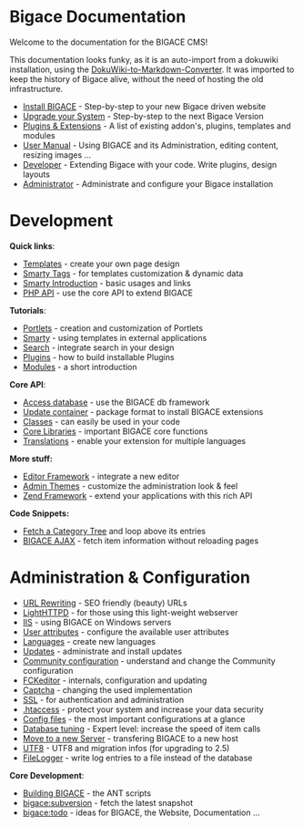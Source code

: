 # Bigace Documentation

Welcome to the documentation for the BIGACE CMS!

This documentation looks funky, as it is an auto-import from a dokuwiki installation, using the [DokuWiki-to-Markdown-Converter](https://github.com/ludoza/DokuWiki-to-Markdown-Converter).
It was imported to keep the history of Bigace alive, without the need of hosting the old infrastructure. 
 
* [Install BIGACE](bigace/installation) - Step-by-step to your new Bigace driven website
* [Upgrade your System](bigace/upgrade) - Step-by-step to the next Bigace Version
* [Plugins & Extensions](bigace/extensions) - A list of existing addon's, plugins, templates and modules
* [User Manual](bigace/manual) - Using BIGACE  and its Administration, editing content, resizing images ... 
* [Developer](bigace/developer) - Extending Bigace with your code. Write plugins, design layouts
* [Administrator](bigace/administration) - Administrate and configure your Bigace installation 

# Development

**Quick links**:

*  [Templates](bigace/developer/template) - create your own page design
*  [Smarty Tags](bigace/smarty_tags) - for templates customization & dynamic data
*  [Smarty Introduction](bigace/developer/smarty) - basic usages and links
*  [PHP API](bigace/php_api) - use the core API to extend BIGACE

**Tutorials**:

*  [Portlets](bigace/developer/portlet) - creation and customization of Portlets
*  [Smarty](bigace/tutorial/external_smarty) - using templates in external applications
*  [Search](bigace/administration/search) - integrate search in your design
*  [Plugins](bigace/update) - how to build installable Plugins
*  [Modules](bigace/modules) - a short introduction

**Core API**:

*  [Access database](bigace/developer/db_framework) - use the BIGACE db framework
*  [Update container](bigace/update) - package format to install BIGACE extensions
*  [Classes](bigace/developer/classes) - can easily be used in your code
*  [Core Libraries](bigace/developer/system_libs) - important BIGACE core functions
*  [Translations](bigace/developer/translations) - enable your extension for multiple languages

**More stuff:**

*  [Editor Framework](bigace/developer/v2/editor) - integrate a new editor
*  [Admin Themes](bigace/developer/admintheme) - customize the administration look & feel
*  [Zend Framework](bigace/zend_framework) - extend your applications with this rich API

**Code Snippets:**

*  [Fetch a Category Tree](bigace/developer/code_snippets/category_tree) and loop above its entries
*  [BIGACE AJAX](bigace/developer/code_snippets/ajax_items) - fetch item information without reloading pages

# Administration & Configuration

*  [URL Rewriting](bigace/administration/urlrewriting) - SEO friendly (beauty) URLs
*  [LightHTTPD](bigace/administration/lighthttpd) - for those using this light-weight webserver
*  [IIS](bigace/administration/iis) - using BIGACE on Windows servers
*  [User attributes](bigace/administration/userattributes) - configure the available user attributes
*  [Languages](bigace/administration/languages) - create new languages 
*  [Updates](bigace/manual/updates) - administrate and install updates
*  [Community configuration](bigace/manual/community) - understand and change the Community configuration
*  [FCKeditor](bigace/administration/fckeditor) - internals, configuration and updating
*  [Captcha](bigace/captcha) - changing the used implementation
*  [SSL](bigace/administration/ssl) - for authentication and administration
*  [.htaccess](bigace/administration/htaccess) - protect your system and increase your data security
*  [Config files](bigace/administration/configfiles) - the most important configurations at a glance
*  [Database tuning](bigace/administration/databasetuning) - Expert level: increase the speed of item calls
*  [Move to a new Server](bigace/administration/change-server) - transfering BIGACE to a new host
*  [UTF8](bigace/administration/utf8) - UTF8 and migration infos (for upgrading to 2.5)
*  [FileLogger](bigace/administration/filelogger) - write log entries to a file instead of the database

**Core Development**:

*  [Building BIGACE](bigace/building_bigace) - the ANT scripts
*  [bigace:subversion](bigace/subversion) - fetch the latest snapshot
*  [bigace:todo](bigace/todo) - ideas for BIGACE, the Website, Documentation ...
